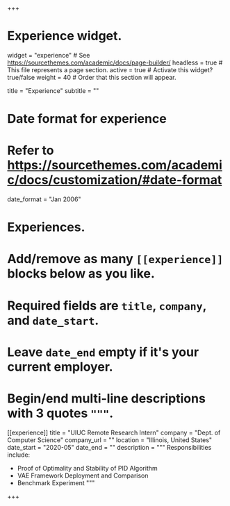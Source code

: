 +++
# Experience widget.
widget = "experience"  # See https://sourcethemes.com/academic/docs/page-builder/
headless = true  # This file represents a page section.
active = true  # Activate this widget? true/false
weight = 40  # Order that this section will appear.

title = "Experience"
subtitle = ""

# Date format for experience
#   Refer to https://sourcethemes.com/academic/docs/customization/#date-format
date_format = "Jan 2006"

# Experiences.
#   Add/remove as many `[[experience]]` blocks below as you like.
#   Required fields are `title`, `company`, and `date_start`.
#   Leave `date_end` empty if it's your current employer.
#   Begin/end multi-line descriptions with 3 quotes `"""`.
[[experience]]
  title = "UIUC Remote Research Intern"
  company = "Dept. of Computer Science"
  company_url = ""
  location = "Illinois, United States"
  date_start = "2020-05"
  date_end = ""
  description = """
  Responsibilities include:
  
  * Proof of Optimality and Stability of PID Algorithm
  * VAE Framework Deployment and Comparison
  * Benchmark Experiment
  """

+++
